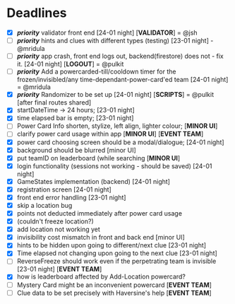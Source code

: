 <h1>Deadlines</h1>

- [x] _**priority**_ validator front end [24-01 night] [**VALIDATOR**] = @jsh
- [ ] _**priority**_ hints and clues with different types (testing) [23-01 night] - @mridula
- [ ] _**priority**_ app crash, front end logs out, backend(firestore) does not - fix it. [24-01 night] [**LOGOUT**] = @pulkit
- [ ] _**priority**_ Add a powercarded-till/cooldown timer for the frozen/invisibled/any time-dependant-power-card'ed team [24-01 night] = @mridula
- [x] _**priority**_ Randomizer to be set up [24-01 night] [**SCRIPTS**] = @pulkit [after final routes shared]
- [x] startDateTime -> 24 hours; [23-01 night]
- [x] time elapsed bar is empty; [23-01 night]
- [ ] Power Card Info shorten, stylize, left align, lighter colour; [**MINOR UI**]
- [ ] clarify power card usage within app [**MINOR UI**] [**EVENT TEAM**]
- [x] power card choosing screen should be a modal/dialogue; [24-01 night]
- [x] background should be blurred [minor UI]
- [x] put teamID on leaderboard (while searching [**MINOR UI**]
- [x] login functionality (sessions not working - should be saved) [24-01 night]
- [x] GameStates implementation (backend) [24-01 night]
- [x] registration screen [24-01 night]
- [x] front end error handling [23-01 night]
- [x] skip a location bug
- [x] points not deducted immediately after power card usage
- [x] (couldn't freeze location?)
- [x] add location not working yet
- [x] invisibility cost mismatch in front and back end [minor UI]
- [x] hints to be hidden upon going to different/next clue [23-01 night]
- [x] Time elapsed not changing upon going to the next clue [23-01 night]
- [ ] ReverseFreeze should work even if the perpetrating team is invisible [23-01 night] [**EVENT TEAM**]
- [x] how is leaderboard affected by Add-Location powercard?
- [ ] Mystery Card might be an inconvenient powercard [**EVENT TEAM**]
- [ ] Clue data to be set precisely with Haversine's help [**EVENT TEAM**]
